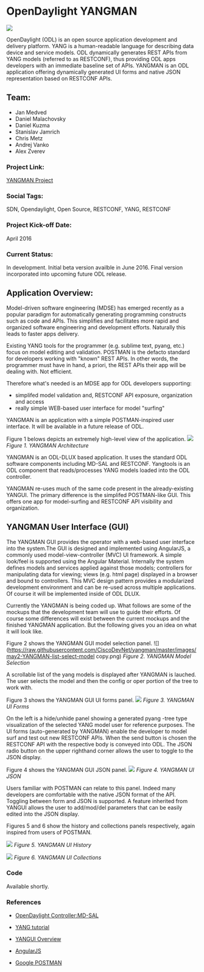 # OpenDaylight YANGMAN

![](https://raw.githubusercontent.com/CiscoDevNet/yangman/master/images/yangman-logo-inline.png)

OpenDaylight (ODL) is an open source application development and delivery platform. YANG is a human-readable language for describing data device and service models. ODL dynamically generates REST APIs from YANG models (referred to as RESTCONF), thus providing ODL apps developers with an immediate baseline set of APIs. YANGMAN is an ODL application offering dynamically generated UI forms and native JSON representation based on RESTCONF APIs. 

## Team:

- Jan Medved
- Daniel Malachovsky
- Daniel Kuzma
- Stanislav Jamrich
- Chris Metz
- Andrej Vanko
- Alex Zverev


### Project Link:

[YANGMAN Project](https://github.com/CiscoDevNet/yangman) 


### Social Tags:

SDN, Opendaylight, Open Source, RESTCONF, YANG, RESTCONF

### Project Kick-off Date:

April 2016

### Current Status:

In development. Initial beta version availble in June 2016. Final version incorporated into upcoming future ODL release. 

## Application Overview:

Model-driven software engineering (MDSE) has emerged recently as a popular paradigm for automatically generating programming constructs such as code and APIs. This simplifies and facilitates more rapid and organized software engineering and development efforts. Naturally this leads to faster apps delivery.

Existing YANG tools for the programmer (e.g. sublime text, pyang, etc.) focus on model editing and validation. POSTMAN is the defacto standard for developers working with "known" REST APIs. In other words, the programmer must have in hand, a priori, the REST APIs their app will be dealing with. Not efficient.

Therefore what's needed is an MDSE app for ODL developers supporting:

- simplifed model validation and, RESTCONF API exposure, organization and access
- really simple WEB-based user interface for model "surfing" 

YANGMAN is an application with a simple POSTMAN-inspired user interface. It will be available in a future release of ODL. 

Figure 1 belows depicts an extremely high-level view of the application. 
![](https://raw.githubusercontent.com/CiscoDevNet/yangman/master/images/yangman-arc.png)
*Figure 1. YANGMAN Architecture*

YANGMAN is an ODL-DLUX based application. It uses the standard ODL software components including MD-SAL and RESTCONF.  Yangtools is an ODL component that reads/processes YANG models loaded into the ODL controller.

YANGMAN re-uses much of the same code present in the already-existing YANGUI. The primary difference is the simplifed POSTMAN-like GUI. This offers one app for model-surfing and RESTCONF API visibility and organization.


## YANGMAN User Interface (GUI)

The YANGMAN GUI provides the operator with a web-based user interface into the system.The GUI is designed and implemented using AngularJS, a commonly used model-view-controller (MVC) UI framework. A simple look/feel is supported using the Angular Material. Internally the system defines models and services applied against those models; controllers for manipulating data for viewing; views (e.g. html page) displayed in a browser and bound to controllers. This MVC design pattern provides a modularized development environment and can be re-used across multiple applications. Of course it will be implemented inside of ODL DLUX.

Currently the YANGMAN is being coded up. What follows are some of the mockups that the development team will use to guide their efforts. Of course some differences will exist between the current mockups and the finished YANGMAN application. But the following gives you an idea on what it will look like.  

Figure 2 shows the YANGMAN GUI model selection panel.
![](https://raw.githubusercontent.com/CiscoDevNet/yangman/master/images/may2-YANGMAN-list-select-model copy.png)
*Figure 2. YANGMAN Model Selection*

A scrollable list of the yang models is displayed after YANGMAN is lauched. The user selects the model and then the config or oper portion of the tree to work with.

Figure 3 shows the YANGMAN GUI UI forms panel.
![](https://raw.githubusercontent.com/CiscoDevNet/yangman/master/images/may2-YANGMAN-final-form-display.png)
*Figure 3. YANGMAN UI Forms*

On the left is a hide/unhide panel showing a generated pyang -tree type visualization of the selected YANG model user for reference purposes. The UI forms (auto-generated by YANGMAN) enable the developer to model surf and test out new RESTCONF APIs. When the send button is chosen the RESTCONF API with the respective body is conveyed into ODL. The JSON radio button on the upper righthand corner allows the user to toggle to the JSON display.

Figure 4 shows the YANGMAN GUI JSON panel.
![](https://raw.githubusercontent.com/CiscoDevNet/yangman/master/images/may2-YANGMAN-final-JSON-display.png)
*Figure 4. YANGMAN UI JSON*

Users familiar with POSTMAN can relate to this panel. Indeed many developers are comfortable with the native JSON format of the API. Toggling between form and JSON is supported. A feature inherited from YANGUI allows the user to add/mod/del parameters that can be easily edited into the JSON display.

Figures 5 and 6 show the history and collections panels respectively, again inspired from users of POSTMAN.


![](https://raw.githubusercontent.com/CiscoDevNet/yangman/master/images/may2-YANGMAN-final-history.png)
*Figure 5. YANGMAN UI History*



![](https://raw.githubusercontent.com/CiscoDevNet/yangman/master/images/may2-YANGMAN-final-collection.png)
*Figure 6. YANGMAN UI Collections*


### Code

Available shortly.


### References

- [OpenDaylight Controller:MD-SAL](https://wiki.opendaylight.org/view/OpenDaylight_Controller%3aMD-SAL)

- [YANG tutorial](http://www.slideshare.net/tailfsystems/netconf-yang-tutorial)

- [YANGUI Overview](https://www.youtube.com/watch?v=X85SBwJIcFM)

- [AngularJS](https://angularjs.org)

- [Google POSTMAN](https://www.getpostman.com)
